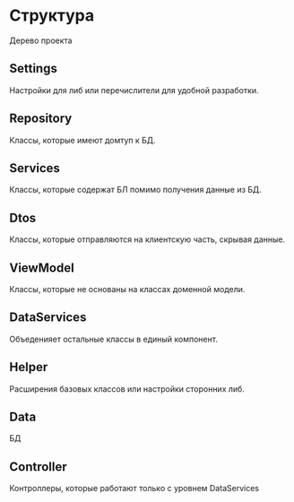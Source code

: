 # Структура
Дерево проекта
## Settings
Настройки для либ или перечислители для удобной разработки.
## Repository
Классы, которые имеют домтуп к БД.
## Services
Классы, которые содержат БЛ помимо получения данные из БД.
## Dtos
Классы, которые отправляются на клиентскую часть, скрывая данные.
## ViewModel
Классы, которые не основаны на классах доменной модели.
## DataServices
Объеденияет остальные классы в единый компонент.
## Helper
Расширения базовых классов или настройки сторонних либ.
## Data
БД
## Controller
Контроллеры, которые работают только с уровнем DataServices